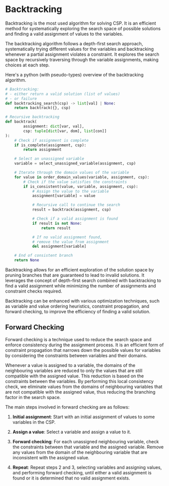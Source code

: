 # Backtracking

Backtracking is the most used algorithm for solving CSP. It is an efficient method for systematically exploring the search space of possible solutions and finding a valid assignment of values to the variables.

The backtracking algorithm follows a depth-first search approach, systematically trying different values for the variables and backtracking whenever a partial assignment violates a constraint. It explores the search space by recursively traversing through the variable assignments, making choices at each step.

Here's a python (with pseudo-types) overview of the backtracking algorithm.

```python
# Backtracking:
# - either return a valid solution (list of values)
# - or failure
def backtracking_search(csp) -> list[val] | None:
	return backtrack({}, csp)

# Recursive backtracking
def backtrack(
		assignment: dict[var, val],
		csp: tuple[dict[var, dom], list[con]]
):
    # Check if assignment is complete
    if is_complete(assignment, csp):
        return assignment

    # Select an unassigned variable
    variable = select_unassigned_variable(assignment, csp)

    # Iterate through the domain values of the variable
    for value in order_domain_values(variable, assignment, csp):
        # Check if the value satisfies the constraints
        if is_consistent(value, variable, assignment, csp):
            # Assign the value to the variable
            assignment[variable] = value

            # Recursive call to continue the search
            result = backtrack(assignment, csp)

            # Check if a valid assignment is found
            if result is not None:
                return result

            # If no valid assignment found,
            # remove the value from assignment
            del assignment[variable]

	# End of consistent branch
    return None
```

Backtracking allows for an efficient exploration of the solution space by pruning branches that are guaranteed to lead to invalid solutions. It leverages the concept of depth-first search combined with backtracking to find a valid assignment while minimizing the number of assignments and constraint checks required.

Backtracking can be enhanced with various optimization techniques, such as variable and value ordering heuristics, constraint propagation, and forward checking, to improve the efficiency of finding a valid solution.

## Forward Checking

Forward checking is a technique used to reduce the search space and enforce consistency during the assignment process. It is an efficient form of constraint propagation that narrows down the possible values for variables by considering the constraints between variables and their domains.

Whenever a value is assigned to a variable, the domains of the neighbouring variables are reduced to only the values that are still compatible with the assigned value. This reduction is based on the constraints between the variables. By performing this local consistency check, we eliminate values from the domains of neighbouring variables that are not compatible with the assigned value, thus reducing the branching factor in the search space.

The main steps involved in forward checking are as follows:

1. **Initial assignment**: Start with an initial assignment of values to some variables in the CSP.

2. **Assign a value**: Select a variable and assign a value to it.

3. **Forward checking**: For each unassigned neighbouring variable, check the constraints between that variable and the assigned variable. Remove any values from the domain of the neighbouring variable that are inconsistent with the assigned value.

4. **Repeat**: Repeat steps 2 and 3, selecting variables and assigning values, and performing forward checking, until either a valid assignment is found or it is determined that no valid assignment exists.
